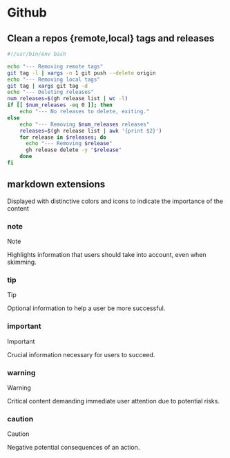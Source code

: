 # Github

## Clean a repos {remote,local} tags and releases

```bash
#!/usr/bin/env bash

echo "--- Removing remote tags"
git tag -l | xargs -n 1 git push --delete origin                                                                  
echo "--- Removing local tags"
git tag | xargs git tag -d  
echo "--- Deleting releases"
num_releases=$(gh release list | wc -l)
if [[ $num_releases -eq 0 ]]; then
    echo "--- No releases to delete, exiting."
else
    echo "--- Removing $num_releases releases"
    releases=$(gh release list | awk '{print $2}')
    for release in $releases; do
      echo "--- Removing $release"
      gh release delete -y "$release"
    done
fi
```

## markdown extensions

Displayed with distinctive colors and icons to indicate the importance of the content

### note

> [!NOTE]  
> Highlights information that users should take into account, even when skimming.

### tip

> [!TIP]
> Optional information to help a user be more successful.

### important

> [!IMPORTANT]  
> Crucial information necessary for users to succeed.

### warning

> [!WARNING]  
> Critical content demanding immediate user attention due to potential risks.

### caution

> [!CAUTION]
> Negative potential consequences of an action.
